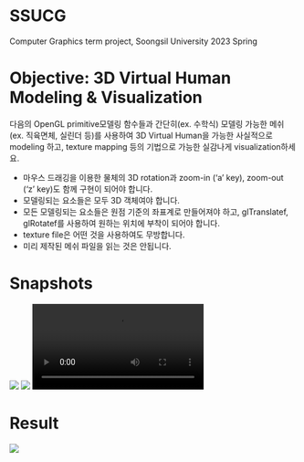 # SSUCG
Computer Graphics term project, Soongsil University 2023 Spring

# Objective: 3D Virtual Human Modeling & Visualization  
다음의 OpenGL primitive모델링 함수들과 간단히(ex. 수학식) 모델링 가능한 메쉬(ex. 직육면체, 실린더 등)를 사용하여 3D Virtual Human을 가능한 사실적으로 modeling 하고, texture mapping 등의 기법으로 가능한 실감나게 visualization하세요.  
* 마우스 드래깅을 이용한 물체의 3D rotation과 zoom-in (‘a’ key), zoom-out (‘z’ key)도 함께 구현이 되어야 합니다.
* 모델링되는 요소들은 모두 3D 객체여야 합니다.  
* 모든 모델링되는 요소들은 원점 기준의 좌표계로 만들어져야 하고, glTranslatef, glRotatef를 사용하여 원하는 위치에 부착이 되어야 합니다.  
* texture file은 어떤 것을 사용하여도 무방합니다.  
* 미리 제작된 메쉬 파일을 읽는 것은 안됩니다.  

# Snapshots
![](https://github.com/tuxedcat/SSUCG/blob/main/submit/1.png)
![](https://github.com/tuxedcat/SSUCG/blob/main/submit/2.png)
![Video](https://github.com/tuxedcat/SSUCG/blob/main/submit/record.mp4)

# Result
![](https://github.com/tuxedcat/SSUCG/blob/main/submit/result.png)  
